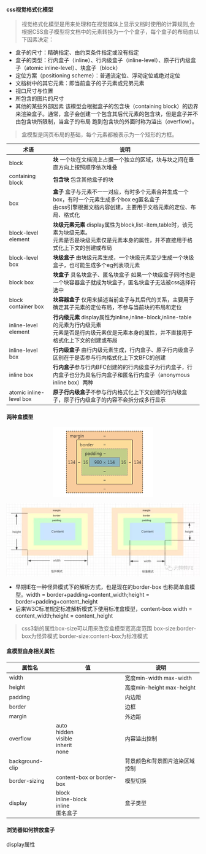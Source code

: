 #### css视觉格式化模型
> 视觉格式化模型是用来处理和在视觉媒体上显示文档时使用的计算规则,会根据CSS盒子模型将文档中的元素转换为一个个盒子，每个盒子的布局由以下因素决定：

- 盒子的尺寸：精确指定、由约束条件指定或没有指定
- 盒子的类型：行内盒子（inline）、行内级盒子（inline-level）、原子行内级盒子（atomic inline-level）、块盒子（block）
- 定位方案（positioning scheme）：普通流定位、浮动定位或绝对定位
- 文档树中的其它元素：即当前盒子的子元素或兄弟元素
- 视口尺寸与位置
- 所包含的图片的尺寸
- 其他的某些外部因素
该模型会根据盒子的包含块（containing block）的边界来渲染盒子。通常，盒子会创建一个包含其后代元素的包含块，但是盒子并不由包含块所限制，当盒子的布局
跑到包含块的外面时称为溢出（overflow）。
> 盒模型是网页布局的基础，每个元素都被表示为一个矩形的方框。

术语|说明
-|-
block|<b>块</b> 一个块在文档流上占据一个独立的区域，块与块之间在垂直方向上按照顺序依次堆叠
containing block|<b>包含块</b> 包含其他盒子的块
box|<b>盒子</b> 盒子与元素不一一对应，有时多个元素合并生成一个box，有时一个元素生成多个box eg匿名盒子</br>由css引擎根据文档内容创建，主要用于文档元素的定位、布局、格式化
block-level element|<b>块级元素元素</b> display属性为block,list-item,table时，该元素为块级元素。</br>元素是否是块级元素仅是元素本身的属性，并不直接用于格式化上下文的创建或布局
block-level box|<b>块级盒子</b> 由块级元素生成，一个块级元素至少生成一个块级盒子，也可能生成多个eg列表项元素
block box|<b>块盒子</b> 具名块盒子、匿名块盒子 如果一个块级盒子同时也是一个块容器盒子就成为块盒子，匿名块盒子无法被css选择符选中
block container box|<b>块容器盒子</b> 仅用来描述当前盒子与其后代的关系，主要用于确定其子元素的定位布局，不参与当前块的布局和定位
inline-level element|<b>行内级元素</b> display属性为inline,inline-block,inline-table的元素为行内级元素</br>元素是否是行内级元素仅是元素本身的属性，并不直接用于格式化上下文的创建或布局
inline-level box|<b>行内级盒子</b> 由行内级元素生成，行内盒子、原子行内级盒子区别在于是否参与行内格式化上下文BFC的创建
inline box|<b>行内盒子</b>参与行内BFC创建的的行内级盒子为行内盒子，行内盒子也分为具名行内盒子和匿名行内盒子（anonymous inline box）两种
atomic inline-level box|<b>原子行内级盒子</b>不参与行内格式化上下文创建的行内级盒子，原子行内级盒子的内容不会拆分成多行显示

#### 两种盒模型
<p align="center">
    <img src="../img/box.png" alt="盒模型">
</p>
<p align="center">
    <img src="../img/box-guaiyi.webp" alt="盒模型">
</p>

- 早期IE在一种怪异模式下的解析方式，也是现在的border-box 也称简单盒模型。width = border+padding+content_width;height = border+padding+content_height
- 后来W3C标准规定标准解析模式下使用标准盒模型，content-box width = content_width;height = content_height

> css3新的属性box-size可以用来改变盒模型宽高度范围 box-size:border-box为怪异模式 border-size:content-box为标准模式

#### 盒模型自身相关属性

属性名|值|说明
-|-|-
width||宽度min-width max-width
height||高度min-height max-height
padding||内边距
border||边框
margin||外边距
overflow|auto</br>hidden</br>visible</br>inherit</br>none|内容溢出控制
background-clip||背景颜色和背景图片渲染区域控制
border-sizing|content-box or border-box|模型切换
display|block</br>inline-block</br>inline</br>匿名盒子|盒子类型

#### 浏览器如何排放盒子

display属性
